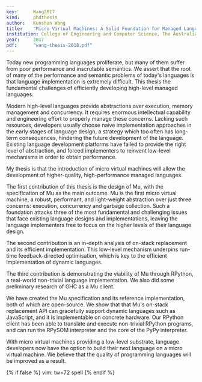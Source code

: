```yaml
---
key:      Wang2017
kind:     phdthesis
author:   Kunshan Wang
title:    "Micro Virtual Machines: A Solid Foundation for Managed Language Implementation"
institution: College of Engineering and Computer Science, The Australian National University
year:     2017
pdf:      "wang-thesis-2018.pdf"
---
```


Today new programming languages proliferate, but many of them suffer from poor
performance and inscrutable semantics.  We assert that the root of many of the
performance and semantic problems of today's languages is that language
implementation is extremely difficult.  This thesis the fundamental challenges
of efficiently developing high-level managed languages.

Modern high-level languages provide abstractions over execution, memory
management and concurrency. It requires enormous intellectual capability and
engineering effort to properly manage these concerns.  Lacking such resources,
developers usually choose naive implementation approaches in the early stages
of language design, a strategy which too often has long-term consequences,
hindering the future development of the language.  Existing language
development platforms have failed to provide the right level of abstraction,
and forced implementers to reinvent low-level mechanisms in order to obtain
performance.

My thesis is that the introduction of micro virtual machines will allow the
development of higher-quality, high-performance managed languages.

The first contribution of this thesis is the design of Mu, with the
specification of Mu as the main outcome.  Mu is the first micro virtual
machine, a robust, performant, and light-weight abstraction over just three
concerns: execution, concurrency and garbage collection.  Such a foundation
attacks three of the most fundamental and challenging issues that face existing
language designs and implementations, leaving the language implementers free to
focus on the higher levels of their language design.

The second contribution is an in-depth analysis of on-stack replacement and its
efficient implementation.  This low-level mechanism underpins run-time
feedback-directed optimisation, which is key to the efficient implementation of
dynamic languages.

The third contribution is demonstrating the viability of Mu through RPython,
a real-world non-trivial language implementation.  We also did some preliminary
research of GHC as a Mu client.

We have created the Mu specification and its reference implementation, both
of which are open-source.  We show that that Mu's on-stack replacement API can
gracefully support dynamic languages such as JavaScript, and it is
implementable on concrete hardware.  Our RPython client has been able to
translate and execute non-trivial RPython programs, and can run the RPySOM
interpreter and the core of the PyPy interpreter.

With micro virtual machines providing a low-level substrate, language
developers now have the option to build their next language on a micro virtual
machine.  We believe that the quality of programming languages will be improved
as a result.

{% if false %}
vim: tw=72 spell
{% endif %}
